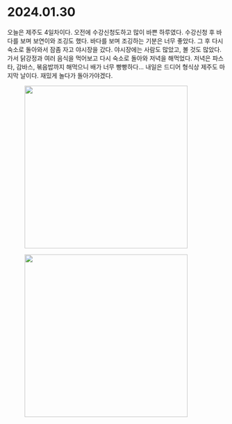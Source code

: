 # 2024.01.30

오늘은 제주도 4일차이다. 오전에 수강신청도하고 많이 바쁜 하루였다. 수강신청 후 바다를 보며 보연이와 조깅도 했다. 바다를 보며 조깅하는 기분은 너무 좋았다. 그 후 다시 숙소로 돌아와서 잠좀 자고 야시장을 갔다. 야시장에는 사람도 많았고, 볼 것도 많았다. 가서 닭강정과 여러 음식을 먹어보고 다시 숙소로 돌아와 저녁을 해먹었다. 저녁은 파스타, 감바스, 볶음밥까지 해먹으니 배가 너무 빵빵하다... 내일은 드디어 형식상 제주도 마지막 날이다. 재밌게 놀다가 돌아가야겠다.&#x20;

<figure><img src="../.gitbook/assets/image (3).png" alt="" width="375"><figcaption></figcaption></figure>

<figure><img src="../.gitbook/assets/image (4).png" alt="" width="375"><figcaption></figcaption></figure>

